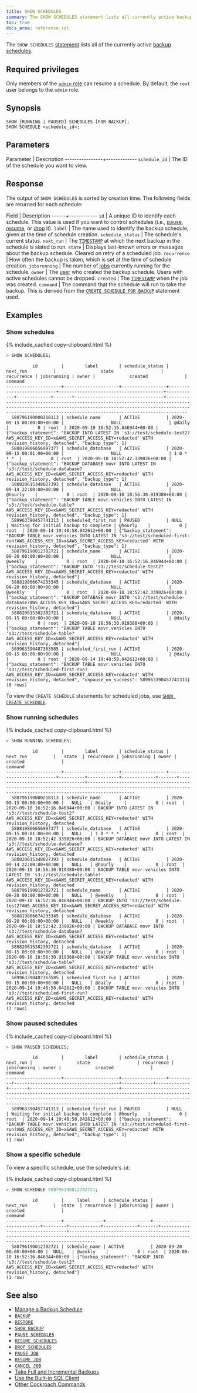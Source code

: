 ```yaml
---
title: SHOW SCHEDULES
summary: The SHOW SCHEDULES statement lists all currently active backup schedules.
toc: true
docs_area: reference.sql
---
```


 The `SHOW SCHEDULES` [statement](sql-statements.html) lists all of the currently active [backup schedules](create-schedule-for-backup.html).

## Required privileges

Only members of the [`admin` role](security-reference/authorization.html#default-roles) can resume a schedule. By default, the `root` user belongs to the `admin` role.

## Synopsis

~~~
SHOW [RUNNING | PAUSED] SCHEDULES [FOR BACKUP];
SHOW SCHEDULE <schedule_id>;
~~~

## Parameters

 Parameter      | Description
----------------+-------------
`schedule_id`   | The ID of the schedule you want to view.

## Response

The output of `SHOW SCHEDULES` is sorted by creation time. The following fields are returned for each schedule:

Field | Description
------+------------
`id` | A unique ID to identify each schedule. This value is used if you want to control schedules (i.e., [pause](pause-schedules.html), [resume](resume-schedules.html), or [drop](drop-schedules.html) it).
`label` | The name used to identify the backup schedule, given at the time of schedule creation.
`schedule_status` | The schedule's current status.
`next_run`  | The [`TIMESTAMP`](timestamp.html) at which the next backup in the schedule is slated to run.
`state` | Displays last-known errors or messages about the backup schedule. Cleared on retry of a scheduled job.
`recurrence` | How often the backup is taken, which is set at the time of schedule creation.
`jobsrunning` | The number of [jobs](show-jobs.html) currently running for the schedule.
`owner` | The [user](create-user.html) who created the backup schedule. Users with active schedules cannot be dropped.
`created` | The [`TIMESTAMP`](timestamp.html) when the job was created.
`command` | The command that the schedule will run to take the backup. This is derived from the [`CREATE SCHEDULE FOR BACKUP`](create-schedule-for-backup.html) statement used.

## Examples

### Show schedules

{% include_cached copy-clipboard.html %}
~~~ sql
> SHOW SCHEDULES;
~~~

~~~
          id         |        label        | schedule_status |         next_run          |                 state                  | recurrence | jobsrunning | owner |             created              |                                                                                                                     command
---------------------+---------------------+-----------------+---------------------------+----------------------------------------+------------+-------------+-------+----------------------------------+--------------------------------------------------------------------------------------------------------------------------------------------------------------------------------------------------------------------------
  588796190000218113 | schedule_name       | ACTIVE          | 2020-09-15 00:00:00+00:00 |                  NULL                  | @daily     |           0 | root  | 2020-09-10 16:52:16.846944+00:00 | {"backup_statement": "BACKUP INTO LATEST IN 's3://test/schedule-test2?AWS_ACCESS_KEY_ID=x&AWS_SECRET_ACCESS_KEY=redacted' WITH revision_history, detached", "backup_type": 1}
  588819866656997377 | schedule_database   | ACTIVE          | 2020-09-15 00:01:00+00:00 |                  NULL                  | 1 0 * * *  |           0 | root  | 2020-09-10 18:52:42.339026+00:00 | {"backup_statement": "BACKUP DATABASE movr INTO LATEST IN 's3://test/schedule-database?AWS_ACCESS_KEY_ID=x&AWS_SECRET_ACCESS_KEY=redacted' WITH revision_history, detached", "backup_type": 1}
  588820615348027393 | schedule_database   | ACTIVE          | 2020-09-14 22:00:00+00:00 |                  NULL                  | @hourly    |           0 | root  | 2020-09-10 18:56:30.919388+00:00 | {"backup_statement": "BACKUP TABLE movr.vehicles INTO LATEST IN 's3://test/schedule-table?AWS_ACCESS_KEY_ID=x&AWS_SECRET_ACCESS_KEY=redacted' WITH revision_history, detached", "backup_type": 1}
  589963390457741313 | scheduled_first_run | PAUSED          | NULL                      | Waiting for initial backup to complete | @hourly    |           0 | root  | 2020-09-14 19:48:58.042612+00:00 | {"backup_statement": "BACKUP TABLE movr.vehicles INTO LATEST IN 's3://test/scheduled-first-run?AWS_ACCESS_KEY_ID=x&AWS_SECRET_ACCESS_KEY=redacted' WITH revision_history, detached", "backup_type": 1}
  588796190012702721 | schedule_name       | ACTIVE          | 2020-09-20 00:00:00+00:00 |                  NULL                  | @weekly    |           0 | root  | 2020-09-10 16:52:16.846944+00:00 | {"backup_statement": "BACKUP INTO 's3://test/schedule-test2?AWS_ACCESS_KEY_ID=x&AWS_SECRET_ACCESS_KEY=redacted' WITH revision_history, detached"}
  588819866674233345 | schedule_database   | ACTIVE          | 2020-09-20 00:00:00+00:00 |                  NULL                  | @weekly    |           0 | root  | 2020-09-10 18:52:42.339026+00:00 | {"backup_statement": "BACKUP DATABASE movr INTO 's3://test/schedule-database?AWS_ACCESS_KEY_ID=x&AWS_SECRET_ACCESS_KEY=redacted' WITH revision_history, detached"}
  588820615382302721 | schedule_database   | ACTIVE          | 2020-09-15 00:00:00+00:00 |                  NULL                  | @daily     |           0 | root  | 2020-09-10 18:56:30.919388+00:00 | {"backup_statement": "BACKUP TABLE movr.vehicles INTO 's3://test/schedule-table?AWS_ACCESS_KEY_ID=x&AWS_SECRET_ACCESS_KEY=redacted' WITH revision_history, detached"}
  589963390487363585 | scheduled_first_run | ACTIVE          | 2020-09-15 00:00:00+00:00 |                  NULL                  | @daily     |           0 | root  | 2020-09-14 19:48:58.042612+00:00 | {"backup_statement": "BACKUP TABLE movr.vehicles INTO 's3://test/scheduled-first-run?AWS_ACCESS_KEY_ID=x&AWS_SECRET_ACCESS_KEY=redacted' WITH revision_history, detached", "unpause_on_success": 589963390457741313}
(8 rows)
~~~

To view the `CREATE SCHEDULE` statements for scheduled jobs, use [`SHOW CREATE SCHEDULE`](show-create-schedule.html).

### Show running schedules

{% include_cached copy-clipboard.html %}
~~~ sql
> SHOW RUNNING SCHEDULES;
~~~

~~~
          id         |        label        | schedule_status |         next_run          |   state  | recurrence | jobsrunning | owner |             created              |                                                                                      command
---------------------+---------------------+-----------------+---------------------------+----------+------------+-------------+-------+----------------------------------+--------------------------------------------------------------------------------------------------------------------------------------------------------------
  588796190000218113 | schedule_name       | ACTIVE          | 2020-09-15 00:00:00+00:00 |   NULL   | @daily     |           0 | root  | 2020-09-10 16:52:16.846944+00:00 | BACKUP INTO LATEST IN 's3://test/schedule-test2?AWS_ACCESS_KEY_ID=x&AWS_SECRET_ACCESS_KEY=redacted' WITH revision_history, detached
  588819866656997377 | schedule_database   | ACTIVE          | 2020-09-15 00:01:00+00:00 |   NULL   | 1 0 * * *  |           0 | root  | 2020-09-10 18:52:42.339026+00:00 | BACKUP DATABASE movr INTO LATEST IN 's3://test/schedule-database?AWS_ACCESS_KEY_ID=x&AWS_SECRET_ACCESS_KEY=redacted' WITH revision_history, detached
  588820615348027393 | schedule_database   | ACTIVE          | 2020-09-14 22:00:00+00:00 |   NULL   | @hourly    |           0 | root  | 2020-09-10 18:56:30.919388+00:00 | BACKUP TABLE movr.vehicles INTO LATEST IN 's3://test/schedule-table?AWS_ACCESS_KEY_ID=x&AWS_SECRET_ACCESS_KEY=redacted' WITH revision_history, detached
  588796190012702721 | schedule_name       | ACTIVE          | 2020-09-20 00:00:00+00:00 |   NULL   | @weekly    |           0 | root  | 2020-09-10 16:52:16.846944+00:00 | BACKUP INTO 's3://test/schedule-test2?AWS_ACCESS_KEY_ID=x&AWS_SECRET_ACCESS_KEY=redacted' WITH revision_history, detached
  588819866674233345 | schedule_database   | ACTIVE          | 2020-09-20 00:00:00+00:00 |   NULL   | @weekly    |           0 | root  | 2020-09-10 18:52:42.339026+00:00 | BACKUP DATABASE movr INTO 's3://test/schedule-database?AWS_ACCESS_KEY_ID=x&AWS_SECRET_ACCESS_KEY=redacted' WITH revision_history, detached
  588820615382302721 | schedule_database   | ACTIVE          | 2020-09-15 00:00:00+00:00 |   NULL   | @daily     |           0 | root  | 2020-09-10 18:56:30.919388+00:00 | BACKUP TABLE movr.vehicles INTO 's3://test/schedule-table?AWS_ACCESS_KEY_ID=x&AWS_SECRET_ACCESS_KEY=redacted' WITH revision_history, detached
  589963390487363585 | scheduled_first_run | ACTIVE          | 2020-09-15 00:00:00+00:00 |   NULL   | @daily     |           0 | root  | 2020-09-14 19:48:58.042612+00:00 | BACKUP TABLE movr.vehicles INTO 's3://test/scheduled-first-run?AWS_ACCESS_KEY_ID=x&AWS_SECRET_ACCESS_KEY=redacted' WITH revision_history, detached
(7 rows)
~~~

### Show paused schedules

{% include_cached copy-clipboard.html %}
~~~ sql
> SHOW PAUSED SCHEDULES;
~~~
~~~
          id         |        label        | schedule_status | next_run |                 state                  | recurrence | jobsrunning | owner |             created              |                                                                                                              command
---------------------+---------------------+-----------------+----------+----------------------------------------+------------+-------------+-------+----------------------------------+-------------------------------------------------------------------------------------------------------------------------------------------------------------------------------------------------------------
  589963390457741313 | scheduled_first_run | PAUSED          | NULL     | Waiting for initial backup to complete | @hourly    |           0 | root  | 2020-09-14 19:48:58.042612+00:00 | {"backup_statement": "BACKUP TABLE movr.vehicles INTO LATEST IN 's3://test/scheduled-first-run?AWS_ACCESS_KEY_ID=x&AWS_SECRET_ACCESS_KEY=redacted' WITH revision_history, detached", "backup_type": 1}
(1 row)
~~~

### Show a specific schedule

To view a specific schedule, use the schedule's `id`:

{% include_cached copy-clipboard.html %}
~~~ sql
> SHOW SCHEDULE 588796190012702721;
~~~

~~~
          id         |     label     | schedule_status |         next_run          |  state  | recurrence | jobsrunning | owner |             created              |                                                                                   command
---------------------+---------------+-----------------+---------------------------+---------+------------+-------------+-------+----------------------------------+------------------------------------------------------------------------------------------------------------------------------------------------------
  588796190012702721 | schedule_name | ACTIVE          | 2020-09-20 00:00:00+00:00 |  NULL   | @weekly    |           0 | root  | 2020-09-10 16:52:16.846944+00:00 | {"backup_statement": "BACKUP INTO 's3://test/schedule-test2?AWS_ACCESS_KEY_ID=x&AWS_SECRET_ACCESS_KEY=redacted' WITH revision_history, detached"}
(1 row)
~~~

## See also

- [Manage a Backup Schedule](manage-a-backup-schedule.html)
- [`BACKUP`](backup.html)
- [`RESTORE`](restore.html)
- [`SHOW BACKUP`](show-backup.html)
- [`PAUSE SCHEDULES`](pause-schedules.html)
- [`RESUME SCHEDULES`](resume-schedules.html)
- [`DROP SCHEDULES`](drop-schedules.html)
- [`PAUSE JOB`](pause-job.html)
- [`RESUME JOB`](pause-job.html)
- [`CANCEL JOB`](cancel-job.html)
- [Take Full and Incremental Backups](take-full-and-incremental-backups.html)
- [Use the Built-in SQL Client](cockroach-sql.html)
- [Other Cockroach Commands](cockroach-commands.html)
